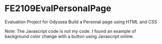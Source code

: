 # FE2109EvalPersonalPage
Evaluation Project for Odyssea 
Build a Personal page using HTML and CSS

Note:
The Javascript code is not my code. 
I found an example of background color change with a button using Javascript online. 
